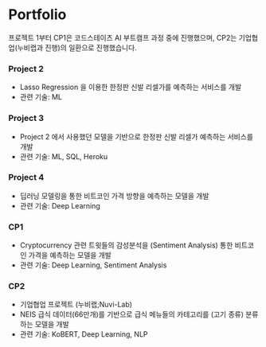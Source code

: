 # Portfolio

프로젝트 1부터 CP1은 코드스테이츠 AI 부트캠프 과정 중에 진행했으며, CP2는 기업협업(누비랩과 진행)의 일환으로 진행했습니다. 

### Project 2 
- Lasso Regression 을 이용한 한정판 신발 리셀가를 예측하는 서비스를 개발 
- 관련 기술: ML 
 
### Project 3
- Project 2 에서 사용했던 모델을 기반으로 한정판 신발 리셀가 예측하는 서비스를 개발 
- 관련 기술: ML, SQL, Heroku

### Project 4 
- 딥러닝 모델링을 통한 비트코인 가격 방향을 예측하는 모델을 개발 
- 관련 기술: Deep Learning 

### CP1 
- Cryptocurrency 관련 트윗들의 감성분석을 (Sentiment Analysis) 통한 비트코인 가격을 예측하는 모델을 개발
- 관련 기술: Deep Learning, Sentiment Analysis 

### CP2 
- 기업협업 프로젝트 (누비랩;Nuvi-Lab)
- NEIS 급식 데이터(66만개)를 기반으로 급식 메뉴들의 카테고리를 (고기 종류) 분류하는 모델을 개발 
- 관련 기술: KoBERT, Deep Learning, NLP  
